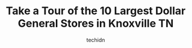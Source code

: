 ---
layout: ampstory
image: https://i0.wp.com/www.depkes.org/wp-content/uploads/2023/06/dollar-general-0-in-knoxville-tn-1685966889.jpeg?resize=640,853
author: techidn
featured: false
description: Discover the impressive array of Dollar General options in Knoxville TN, where you can find 10 of the largest Dollar General establishments in the area. From renowned classics to hidden gems
title: Take a Tour of the 10 Largest Dollar General Stores in Knoxville TN
cover:
   title: Take a Tour of the 10 Largest Dollar General Stores in Knoxville TN
   subtitle: Rickpate
   background: https://www.depkes.org/wp-content/uploads/2023/06/dollar-general-0-in-knoxville-tn-1685966889.jpeg

pages: 
 - layout: thirds
   top: <h1>#1 Dollar General</h1>
   bottom: "<p>Much easier & faster to get basic things than Wally World</p>"
   background: https://www.depkes.org/wp-content/uploads/2023/06/dollar-general-1-in-knoxville-tn-1685966890.jpeg
   backgroundblur: true
 - layout: thirds
   top: <h1>#2 Dollar General</h1>
   bottom: "<p>4804 Clinton Hwy, Knoxville, TN 37912, United States</p>"
   background: https://www.depkes.org/wp-content/uploads/2023/06/dollar-general-2-in-knoxville-tn-1685966891.jpeg
   cta:
      link: https://www.depkes.org/blog/take-a-tour-of-the-10-largest-dollar-general-stores-in-knoxville-tn/
      text: Take a Tour of the 10 Largest Dollar General Stores in Knoxville TN
 - layout: thirds
   top: <h1>#3 Dollar General</h1>
   bottom: "<p>4125 Chapman Hwy, Knoxville, TN 37920, United States</p>"
   background: https://www.depkes.org/wp-content/uploads/2023/06/dollar-general-3-in-knoxville-tn-1685966892.jpeg
   cta:
      link: https://www.depkes.org/blog/take-a-tour-of-the-10-largest-dollar-general-stores-in-knoxville-tn/
      text: Take a Tour of the 10 Largest Dollar General Stores in Knoxville TN
 - layout: thirds
   top: <h1>#4 Dollar General</h1>
   bottom: "<p>3275 Sutherland Ave, Knoxville, TN 37919, United States</p>"
   background: https://images.unsplash.com/photo-1599422314077-f4dfdaa4cd09?ixlib=rb-4.0.3&ixid=MnwxMjA3fDB8MHxwaG90by1wYWdlfHx8fGVufDB8fHx8&auto=format&fit=crop&w=640&h=853&q=80
   cta:
      link: https://www.depkes.org/blog/take-a-tour-of-the-10-largest-dollar-general-stores-in-knoxville-tn/
      text: Take a Tour of the 10 Largest Dollar General Stores in Knoxville TN
 - layout: thirds
   top: <h1>#5 Dollar General</h1>
   bottom: "<p>1612 Elm St, Knoxville, TN 37921, United States</p>"
   background: https://images.unsplash.com/photo-1552083974-186346191183?ixlib=rb-4.0.3&ixid=MnwxMjA3fDB8MHxwaG90by1wYWdlfHx8fGVufDB8fHx8&auto=format&fit=crop&w=640&h=853&q=80
   cta:
      link: https://www.depkes.org/blog/take-a-tour-of-the-10-largest-dollar-general-stores-in-knoxville-tn/
      text: Take a Tour of the 10 Largest Dollar General Stores in Knoxville TN
 - layout: thirds
   top: <h1>#6 Dollar General</h1>
   bottom: "<p>9129 Executive Park Dr, Knoxville, TN 37923, United States</p>"
   background: https://images.unsplash.com/photo-1547366785-564103df7e13?ixlib=rb-4.0.3&ixid=MnwxMjA3fDB8MHxwaG90by1wYWdlfHx8fGVufDB8fHx8&auto=format&fit=crop&w=640&h=853&q=80
   cta:
      link: https://www.depkes.org/blog/take-a-tour-of-the-10-largest-dollar-general-stores-in-knoxville-tn/
      text: Take a Tour of the 10 Largest Dollar General Stores in Knoxville TN
 - layout: thirds
   top: <h1>#7 Dollar General</h1>
   bottom: "<p>3220 E Governor John Sevier Hwy, Knoxville, TN 37914, United States</p>"
   background: https://images.unsplash.com/photo-1536745287225-21d689278fd1?ixlib=rb-4.0.3&ixid=MnwxMjA3fDB8MHxwaG90by1wYWdlfHx8fGVufDB8fHx8&auto=format&fit=crop&w=640&h=853&q=80
   cta:
      link: https://www.depkes.org/blog/take-a-tour-of-the-10-largest-dollar-general-stores-in-knoxville-tn/
      text: Take a Tour of the 10 Largest Dollar General Stores in Knoxville TN
 - layout: thirds
   middle: Continue reading...
   background: https://images.unsplash.com/photo-1527067829737-402993088e6b?ixlib=rb-4.0.3&ixid=MnwxMjA3fDB8MHxwaG90by1wYWdlfHx8fGVufDB8fHx8&auto=format&fit=crop&w=640&h=853&q=80
   cta:
      link: https://www.depkes.org/blog/take-a-tour-of-the-10-largest-dollar-general-stores-in-knoxville-tn/
      text: Take a Tour of the 10 Largest Dollar General Stores in Knoxville TN
      
---